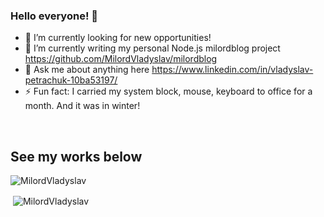### Hello everyone! 👋

- 🔭 I’m currently looking for new opportunities!
- 🌱 I’m currently writing my personal Node.js milordblog project https://github.com/MilordVladyslav/milordblog
- 💬 Ask me about anything here https://www.linkedin.com/in/vladyslav-petrachuk-10ba53197/
- ⚡ Fun fact: I carried my system block, mouse, keyboard to office for a month. And it was in winter!

<br />

## See my works below
<p><img align="left" src="https://github-readme-stats.vercel.app/api/top-langs/?username=MilordVladyslav&layout=compact&hide=html" alt="MilordVladyslav" /></p>
<br />

<p>&nbsp;<img align="center" src="https://github-readme-stats.vercel.app/api?username=MilordVladyslav&show_icons=true" alt="MilordVladyslav" /></p>
